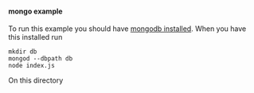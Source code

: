 #### mongo example

To run this example you should have [mongodb installed](x-install-mongo). When you have this installed run

    mkdir db
    mongod --dbpath db
    node index.js


On this directory

[x-install-mongo]: http://docs.mongodb.org/manual/installation/
